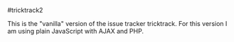 #tricktrack2

This is the "vanilla" version of the issue tracker tricktrack.
For this version I am using plain JavaScript with AJAX and PHP.
